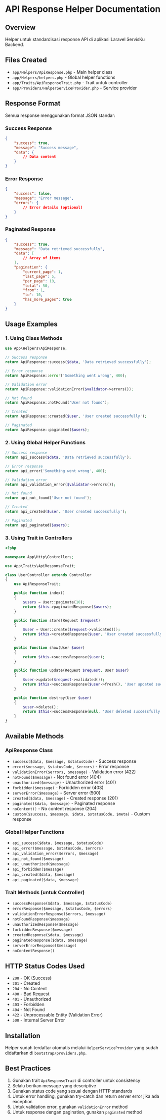 # API Response Helper Documentation

## Overview
Helper untuk standardisasi response API di aplikasi Laravel ServisKu Backend.

## Files Created
- `app/Helpers/ApiResponse.php` - Main helper class
- `app/Helpers/helpers.php` - Global helper functions  
- `app/Traits/ApiResponseTrait.php` - Trait untuk controller
- `app/Providers/HelperServiceProvider.php` - Service provider

## Response Format
Semua response menggunakan format JSON standar:

### Success Response
```json
{
    "success": true,
    "message": "Success message",
    "data": {
        // Data content
    }
}
```

### Error Response
```json
{
    "success": false,
    "message": "Error message",
    "errors": {
        // Error details (optional)
    }
}
```

### Paginated Response
```json
{
    "success": true,
    "message": "Data retrieved successfully",
    "data": [
        // Array of items
    ],
    "pagination": {
        "current_page": 1,
        "last_page": 5,
        "per_page": 10,
        "total": 50,
        "from": 1,
        "to": 10,
        "has_more_pages": true
    }
}
```

## Usage Examples

### 1. Using Class Methods
```php
use App\Helpers\ApiResponse;

// Success response
return ApiResponse::success($data, 'Data retrieved successfully');

// Error response
return ApiResponse::error('Something went wrong', 400);

// Validation error
return ApiResponse::validationError($validator->errors());

// Not found
return ApiResponse::notFound('User not found');

// Created
return ApiResponse::created($user, 'User created successfully');

// Paginated
return ApiResponse::paginated($users);
```

### 2. Using Global Helper Functions
```php
// Success response
return api_success($data, 'Data retrieved successfully');

// Error response
return api_error('Something went wrong', 400);

// Validation error
return api_validation_error($validator->errors());

// Not found
return api_not_found('User not found');

// Created
return api_created($user, 'User created successfully');

// Paginated
return api_paginated($users);
```

### 3. Using Trait in Controllers
```php
<?php

namespace App\Http\Controllers;

use App\Traits\ApiResponseTrait;

class UserController extends Controller
{
    use ApiResponseTrait;

    public function index()
    {
        $users = User::paginate(10);
        return $this->paginatedResponse($users);
    }

    public function store(Request $request)
    {
        $user = User::create($request->validated());
        return $this->createdResponse($user, 'User created successfully');
    }

    public function show(User $user)
    {
        return $this->successResponse($user);
    }

    public function update(Request $request, User $user)
    {
        $user->update($request->validated());
        return $this->successResponse($user->fresh(), 'User updated successfully');
    }

    public function destroy(User $user)
    {
        $user->delete();
        return $this->successResponse(null, 'User deleted successfully');
    }
}
```

## Available Methods

### ApiResponse Class
- `success($data, $message, $statusCode)` - Success response
- `error($message, $statusCode, $errors)` - Error response
- `validationError($errors, $message)` - Validation error (422)
- `notFound($message)` - Not found error (404)
- `unauthorized($message)` - Unauthorized error (401)
- `forbidden($message)` - Forbidden error (403)
- `serverError($message)` - Server error (500)
- `created($data, $message)` - Created response (201)
- `paginated($data, $message)` - Paginated response
- `noContent()` - No content response (204)
- `custom($success, $message, $data, $statusCode, $meta)` - Custom response

### Global Helper Functions
- `api_success($data, $message, $statusCode)`
- `api_error($message, $statusCode, $errors)`
- `api_validation_error($errors, $message)`
- `api_not_found($message)`
- `api_unauthorized($message)`
- `api_forbidden($message)`
- `api_created($data, $message)`
- `api_paginated($data, $message)`

### Trait Methods (untuk Controller)
- `successResponse($data, $message, $statusCode)`
- `errorResponse($message, $statusCode, $errors)`
- `validationErrorResponse($errors, $message)`
- `notFoundResponse($message)`
- `unauthorizedResponse($message)`
- `forbiddenResponse($message)`
- `createdResponse($data, $message)`
- `paginatedResponse($data, $message)`
- `serverErrorResponse($message)`
- `noContentResponse()`

## HTTP Status Codes Used
- `200` - OK (Success)
- `201` - Created
- `204` - No Content
- `400` - Bad Request
- `401` - Unauthorized
- `403` - Forbidden
- `404` - Not Found
- `422` - Unprocessable Entity (Validation Error)
- `500` - Internal Server Error

## Installation
Helper sudah terdaftar otomatis melalui `HelperServiceProvider` yang sudah didaftarkan di `bootstrap/providers.php`.

## Best Practices
1. Gunakan trait `ApiResponseTrait` di controller untuk consistency
2. Selalu berikan message yang descriptive
3. Gunakan status code yang sesuai dengan HTTP standards
4. Untuk error handling, gunakan try-catch dan return server error jika ada exception
5. Untuk validation error, gunakan `validationError` method
6. Untuk response dengan pagination, gunakan `paginated` method
